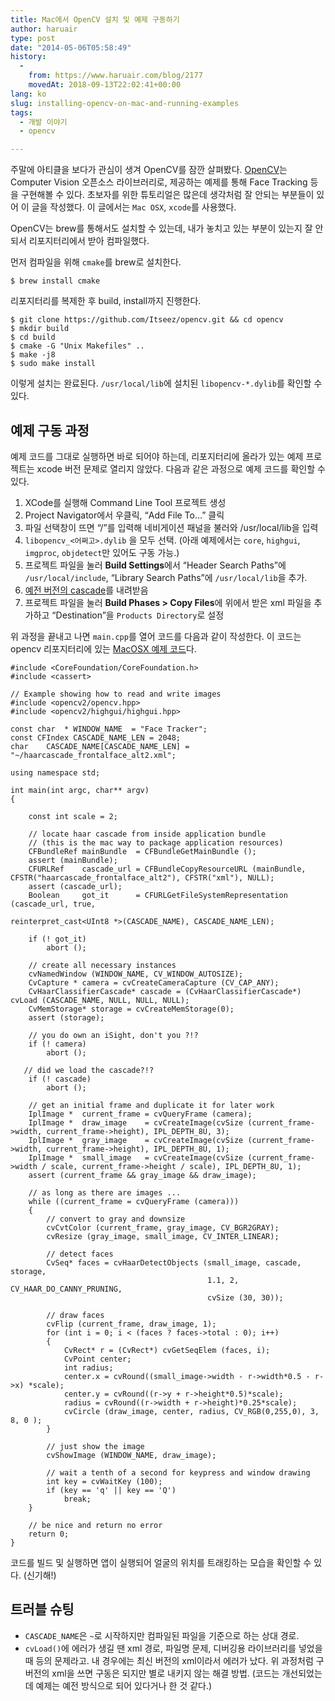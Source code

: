 ```yaml
---
title: Mac에서 OpenCV 설치 및 예제 구동하기
author: haruair
type: post
date: "2014-05-06T05:58:49"
history:
  - 
    from: https://www.haruair.com/blog/2177
    movedAt: 2018-09-13T22:02:41+00:00
lang: ko
slug: installing-opencv-on-mac-and-running-examples
tags:
  - 개발 이야기
  - opencv

---
```

주말에 아티클을 보다가 관심이 생겨 OpenCV를 잠깐 살펴봤다. [OpenCV][1]는 Computer Vision 오픈소스 라이브러리로, 제공하는 예제를 통해 Face Tracking 등을 구현해볼 수 있다. 초보자를 위한 튜토리얼은 많은데 생각처럼 잘 안되는 부분들이 있어 이 글을 작성했다. 이 글에서는 `Mac OSX`, `xcode`를 사용했다.

OpenCV는 brew를 통해서도 설치할 수 있는데, 내가 놓치고 있는 부분이 있는지 잘 안되서 리포지터리에서 받아 컴파일했다.

먼저 컴파일을 위해 `cmake`를 brew로 설치한다.

    $ brew install cmake
    

리포지터리를 복제한 후 build, install까지 진행한다.

    $ git clone https://github.com/Itseez/opencv.git && cd opencv
    $ mkdir build
    $ cd build
    $ cmake -G "Unix Makefiles" ..
    $ make -j8
    $ sudo make install
    

이렇게 설치는 완료된다. `/usr/local/lib`에 설치된 `libopencv-*.dylib`를 확인할 수 있다.

## 예제 구동 과정

예제 코드를 그대로 실행하면 바로 되어야 하는데, 리포지터리에 올라가 있는 예제 프로젝트는 xcode 버전 문제로 열리지 않았다. 다음과 같은 과정으로 예제 코드를 확인할 수 있다.

  1. XCode를 실행해 Command Line Tool 프로젝트 생성
  2. Project Navigator에서 우클릭, &#8220;Add File To&#8230;&#8221; 클릭
  3. 파일 선택창이 뜨면 &#8220;/&#8221;를 입력해 네비게이션 패널을 불러와 /usr/local/lib을 입력
  4. `libopencv_<어쩌고>.dylib` 을 모두 선택. (아래 예제에서는 `core`, `highgui`, `imgproc`, `objdetect`만 있어도 구동 가능.)
  5. 프로젝트 파일을 눌러 **Build Settings**에서 &#8220;Header Search Paths&#8221;에 `/usr/local/include`, &#8220;Library Search Paths&#8221;에 `/usr/local/lib`을 추가.
  6. [예전 버전의 cascade][2]를 내려받음
  7. 프로젝트 파일을 눌러 **Build Phases > Copy Files**에 위에서 받은 xml 파일을 추가하고 &#8220;Destination&#8221;을 `Products Directory`로 설정

위 과정을 끝내고 나면 `main.cpp`를 열어 코드를 다음과 같이 작성한다. 이 코드는 opencv 리포지터리에 있는 [MacOSX 예제 코드][3]다.

    #include <CoreFoundation/CoreFoundation.h>
    #include <cassert>
    
    // Example showing how to read and write images
    #include <opencv2/opencv.hpp>
    #include <opencv2/highgui/highgui.hpp>
    
    const char  * WINDOW_NAME  = "Face Tracker";
    const CFIndex CASCADE_NAME_LEN = 2048;
    char    CASCADE_NAME[CASCADE_NAME_LEN] = "~/haarcascade_frontalface_alt2.xml";
    
    using namespace std;
    
    int main(int argc, char** argv)
    {
    
        const int scale = 2;
    
        // locate haar cascade from inside application bundle
        // (this is the mac way to package application resources)
        CFBundleRef mainBundle  = CFBundleGetMainBundle ();
        assert (mainBundle);
        CFURLRef    cascade_url = CFBundleCopyResourceURL (mainBundle, CFSTR("haarcascade_frontalface_alt2"), CFSTR("xml"), NULL);
        assert (cascade_url);
        Boolean     got_it      = CFURLGetFileSystemRepresentation (cascade_url, true,
                                                                    reinterpret_cast<UInt8 *>(CASCADE_NAME), CASCADE_NAME_LEN);
    
        if (! got_it)
            abort ();
    
        // create all necessary instances
        cvNamedWindow (WINDOW_NAME, CV_WINDOW_AUTOSIZE);
        CvCapture * camera = cvCreateCameraCapture (CV_CAP_ANY);
        CvHaarClassifierCascade* cascade = (CvHaarClassifierCascade*) cvLoad (CASCADE_NAME, NULL, NULL, NULL);
        CvMemStorage* storage = cvCreateMemStorage(0);
        assert (storage);
    
        // you do own an iSight, don't you ?!?
        if (! camera)
            abort ();
    
       // did we load the cascade?!?
        if (! cascade)
            abort ();
    
        // get an initial frame and duplicate it for later work
        IplImage *  current_frame = cvQueryFrame (camera);
        IplImage *  draw_image    = cvCreateImage(cvSize (current_frame->width, current_frame->height), IPL_DEPTH_8U, 3);
        IplImage *  gray_image    = cvCreateImage(cvSize (current_frame->width, current_frame->height), IPL_DEPTH_8U, 1);
        IplImage *  small_image   = cvCreateImage(cvSize (current_frame->width / scale, current_frame->height / scale), IPL_DEPTH_8U, 1);
        assert (current_frame && gray_image && draw_image);
    
        // as long as there are images ...
        while ((current_frame = cvQueryFrame (camera)))
        {
            // convert to gray and downsize
            cvCvtColor (current_frame, gray_image, CV_BGR2GRAY);
            cvResize (gray_image, small_image, CV_INTER_LINEAR);
    
            // detect faces
            CvSeq* faces = cvHaarDetectObjects (small_image, cascade, storage,
                                                1.1, 2, CV_HAAR_DO_CANNY_PRUNING,
                                                cvSize (30, 30));
    
            // draw faces
            cvFlip (current_frame, draw_image, 1);
            for (int i = 0; i < (faces ? faces->total : 0); i++)
            {
                CvRect* r = (CvRect*) cvGetSeqElem (faces, i);
                CvPoint center;
                int radius;
                center.x = cvRound((small_image->width - r->width*0.5 - r->x) *scale);
                center.y = cvRound((r->y + r->height*0.5)*scale);
                radius = cvRound((r->width + r->height)*0.25*scale);
                cvCircle (draw_image, center, radius, CV_RGB(0,255,0), 3, 8, 0 );
            }
    
            // just show the image
            cvShowImage (WINDOW_NAME, draw_image);
    
            // wait a tenth of a second for keypress and window drawing
            int key = cvWaitKey (100);
            if (key == 'q' || key == 'Q')
                break;
        }
    
        // be nice and return no error
        return 0;
    }
    

코드를 빌드 및 실행하면 앱이 실행되어 얼굴의 위치를 트래킹하는 모습을 확인할 수 있다. (신기해!)

## 트러블 슈팅

  * `CASCADE_NAME`은 `~`로 시작하지만 컴파일된 파일을 기준으로 하는 상대 경로.
  * `cvLoad()`에 에러가 생길 땐 xml 경로, 파일명 문제, 디버깅용 라이브러리를 넣었을 때 등의 문제라고. 내 경우에는 최신 버전의 xml이라서 에러가 났다. 위 과정처럼 구버전의 xml을 쓰면 구동은 되지만 별로 내키지 않는 해결 방법. (코드는 개선되었는데 예제는 예전 방식으로 되어 있다거나 한 것 같다.)

 [1]: http://opencv.org/
 [2]: https://raw.githubusercontent.com/Itseez/opencv/127d6649a1c83397bf42799ac807af41aa507b30/data/haarcascades/haarcascade_frontalface_alt2.xml
 [3]: https://github.com/Itseez/opencv/tree/master/samples/MacOSX/FaceTracker